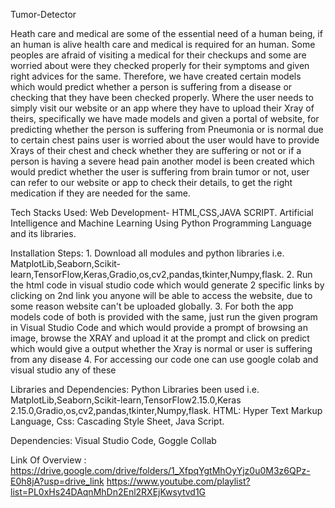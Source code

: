 Tumor-Detector

Heath care and medical are some of the essential need of a human being, if an human is alive health care and medical is required for an human. Some peoples are afraid of visiting a medical for their checkups and some are worried about were they checked properly for their symptoms and given right advices for the same. Therefore, we have created certain models which would predict whether a person is suffering from a disease or checking that they have been checked properly. Where the user needs to simply visit our website or an app where they have to upload their Xray of theirs, specifically we have made models and given a portal of website, for predicting whether the person is suffering from Pneumonia or is normal due to certain chest pains user is worried about the user would have to provide Xrays of their chest and check whether they are suffering or not or if a person is having a severe head pain another model is been created which would predict whether the user is suffering from brain tumor or not, user can refer to our website or app to check their details, to get the right medication if they are needed for the same.

Tech Stacks Used:  Web Development- HTML,CSS,JAVA SCRIPT.
                   Artificial Intelligence and Machine Learning Using Python Programming Language and its libraries.

Installation Steps: 1. Download all modules and python libraries i.e. MatplotLib,Seaborn,Scikit-learn,TensorFlow,Keras,Gradio,os,cv2,pandas,tkinter,Numpy,flask.
                    2. Run the html code in visual studio code which would generate 2 specific links by clicking on 2nd link you anyone will be able to access the website, due to some reason website can't be 
                       uploaded globally.
                    3. For both the app models code of both is provided with the same, just run the given program in Visual Studio Code and which would provide a prompt of browsing an image, browse the XRAY and 
                       upload it at the prompt and click on predict which would give a output whether the Xray is normal or user is suffering from any disease
                    4. For accessing our code one can use google colab and visual studio any of these

Libraries and Dependencies: Python Libraries been used i.e. MatplotLib,Seaborn,Scikit-learn,TensorFlow2.15.0,Keras 2.15.0,Gradio,os,cv2,pandas,tkinter,Numpy,flask.
                            HTML: Hyper Text Markup Language,
                            Css: Cascading Style Sheet,
                            Java Script.
                            
Dependencies:              Visual Studio Code,
                           Goggle Collab

Link Of Overview : https://drive.google.com/drive/folders/1_XfpqYgtMhOyYjz0u0M3z6QPz-E0h8jA?usp=drive_link
                   https://www.youtube.com/playlist?list=PL0xHs24DAqnMhDn2Enl2RXEjKwsytvd1G

